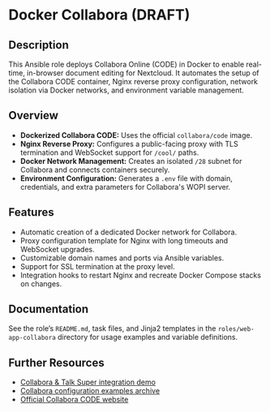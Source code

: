 # Docker Collabora (DRAFT)

## Description

This Ansible role deploys Collabora Online (CODE) in Docker to enable real-time, in-browser document editing for Nextcloud. It automates the setup of the Collabora CODE container, Nginx reverse proxy configuration, network isolation via Docker networks, and environment variable management.

## Overview

* **Dockerized Collabora CODE:** Uses the official `collabora/code` image.
* **Nginx Reverse Proxy:** Configures a public-facing proxy with TLS termination and WebSocket support for `/cool/` paths.
* **Docker Network Management:** Creates an isolated `/28` subnet for Collabora and connects containers securely.
* **Environment Configuration:** Generates a `.env` file with domain, credentials, and extra parameters for Collabora's WOPI server.

## Features

* Automatic creation of a dedicated Docker network for Collabora.
* Proxy configuration template for Nginx with long timeouts and WebSocket upgrades.
* Customizable domain names and ports via Ansible variables.
* Support for SSL termination at the proxy level.
* Integration hooks to restart Nginx and recreate Docker Compose stacks on changes.

## Documentation

See the role’s `README.md`, task files, and Jinja2 templates in the `roles/web-app-collabora` directory for usage examples and variable definitions.

## Further Resources

* [Collabora & Talk Super integration demo](https://www.youtube.com/watch?v=7cRmvTyt1ik)
* [Collabora configuration examples archive](https://cloud.thesysadminhub.com/s/FNKyP43y35HGDTJ?dir=/&openfile=true)
* [Official Collabora CODE website](https://www.collaboraoffice.com/code/)
